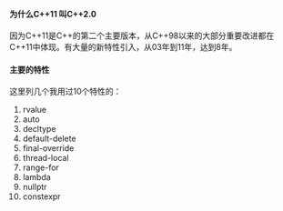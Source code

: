 #### 为什么C++11 叫C++2.0
因为C++11是C++的第二个主要版本，从C++98以来的大部分重要改进都在C++11中体现。有大量的新特性引入，从03年到11年，达到8年。

#### 主要的特性
这里列几个我用过10个特性的：
1. rvalue
2. auto
3. decltype
4. default-delete
5. final-override
6. thread-local
7. range-for
8. lambda
9. nullptr
10. constexpr

